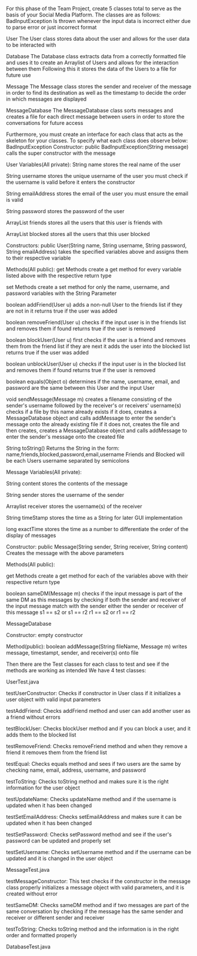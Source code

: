 For this phase of the Team Project, create 5 classes total to serve as the basis of your Social Media Platform. The classes are as follows:
BadInputException
Is thrown whenever the input data is incorrect either due to parse error or just incorrect format

User
The User class stores data about the user and allows for the user data to be interacted with

Database
The Database class extracts data from a correctly formatted file and uses it to create an Arraylist of Users and allows for the interaction between them
Following this it stores the data of the Users to a file for future use

Message
The Message class stores the sender and receiver of the message in order to find its destination as well as the timestamp to decide the order in which messages are displayed

MessageDatabase
The MessageDatabase class sorts messages and creates a file for each direct message between users in order to store the conversations for future access

Furthermore, you must create an interface for each class that acts as the skeleton for your classes. To specify what each class does observe below:
BadInputException
Constructor:
public BadInputException(String message)
calls the super constructor with the message

User
Variables(All private):
String name
stores the real name of the user

String username
stores the unique username of the user
you must check if the username is valid before it enters the constructor

String emailAddress
stores the email of the user
you must ensure the email is valid

String password
stores the password of the user

ArrayList<User> friends
stores all the users that this user is friends with

ArrayList<User> blocked
stores all the users that this user blocked

Constructors:
public User(String name, String username, String password, String emailAddress)
takes the specified variables above and assigns them to their respective variable

Methods(All public):
get Methods
create a get method for every variable listed above with the respective return type

set Methods
create a set method for only the name, username, and password variables with the String Parameter

boolean addFriend(User u)
adds a non-null User to the friends list if they are not in it
returns true if the user was added

boolean removeFriend(User u)
checks if the input user is in the friends list and removes them if found
returns true if the user is removed

boolean blockUser(User u)
first checks if the user is a friend and removes them from the friend list if they are
next it adds the user into the blocked list
returns true if the user was added

boolean unblockUser(User u)
checks if the input user is in the blocked list and removes them if found
returns true if the user is removed

boolean equals(Object o)
determines if the name, username, email, and password are the same between this User and the input User

void sendMessage(Message m)
creates a filename consisting of the sender's username followed by the receiver's or receivers' username(s)
checks if a file by this name already exists
if it does, creates a MessageDatabase object and calls addMessage to enter the sender's message onto the already existing file
if it does not, creates the file and then creates, creates a MessageDatabase object and calls addMessage to enter the sender's message onto the created file

String toString()
Returns the String in the form:
name,friends,blocked,password,email,username
Friends and Blocked will be each Users username separated by semicolons

Message
Variables(All private):

String content
stores the contents of the message

String sender
stores the username of the sender

Arraylist<String> receiver
stores the username(s) of the receiver

String timeStamp
stores the time as a String for later GUI implementation

long exactTime
stores the time as a number to differentiate the order of the display of messages

Constructor:
public Message(String sender, String receiver, String content)
Creates the message with the above parameters

Methods(All public):

get Methods
create a get method for each of the variables above with their respective return type

boolean sameDM(Message m)
checks if the input message is part of the same DM as this messages by checking if both the sender and receiver of the input message match with the sender either the sender or receiver of this message
s1 == s2 or s1 == r2
r1 == s2 or r1 == r2

MessageDatabase

Constructor: 
empty constructor

Method(public):
boolean addMessage(String fileName, Message m)
writes message, timestampt, sender, and receiver(s) onto file

Then there are the Test classes for each class to test and see if the methods are working as intended
We have 4 test classes:

UserTest.java

testUserConstructor:
Checks if constructor in User class if it initializes a user object with valid input parameters

testAddFriend:
Checks addFriend method and user can add another user as a friend without errors

testBlockUser:
Checks blockUser method and if you can block a user, and it adds them to the blocked list

testRemoveFriend:
Checks removeFriend method and when they remove a friend it removes them from the friend list 

testEqual: 
Checks equals method and sees if two users are the same by checking name, email, address, username, and password

testToString:
Checks toString method and makes sure it is the right information for the user object

testUpdateName:
Checks updateName method and if the username is updated when it has been changed

testSetEmailAddress:
Checks setEmailAddress  and makes sure it can be updated when it has been changed

testSetPassword:
Checks setPassword method and see if the user's password can be updated and properly set

testSetUsername:
Checks setUsername method and if the username can be updated and it is changed in the user object

MessageTest.java

testMessageConstructor:
This test checks if the constructor in the message class properly initializes a message object with valid parameters, and it is created without error

testSameDM:
Checks sameDM method and if two messages are part of the same conversation by checking if the message has the same sender and receiver or different sender and receiver

testToString:
Checks toString method and the information is in the right order and formatted properly

DatabaseTest.java
